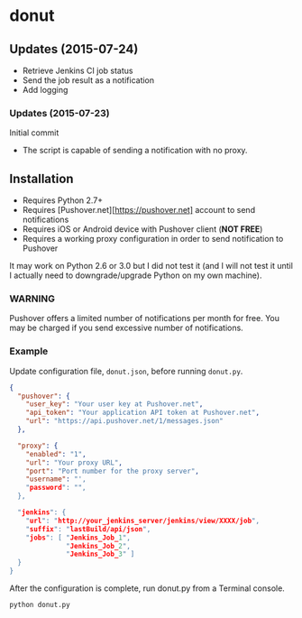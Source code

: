 # donut

## Updates (2015-07-24)

- Retrieve Jenkins CI job status
- Send the job result as a notification
- Add logging

### Updates (2015-07-23)

Initial commit

- The script is capable of sending a notification with no proxy.

## Installation

- Requires Python 2.7+
- Requires [Pushover.net][https://pushover.net] account to send notifications
- Requires iOS or Android device with Pushover client (__NOT FREE__)
- Requires a working proxy configuration in order to send notification to Pushover

It may work on Python 2.6 or 3.0 but I did not test it (and I will not test it until I actually need to downgrade/upgrade Python on my own machine).

### WARNING

Pushover offers a limited number of notifications per month for free.
You may be charged if you send excessive number of notifications.

### Example

Update configuration file, `donut.json`, before running `donut.py`.

```json
{
  "pushover": {
    "user_key": "Your user key at Pushover.net",
    "api_token": "Your application API token at Pushover.net",
    "url": "https://api.pushover.net/1/messages.json"
  },

  "proxy": {
    "enabled": "1",
    "url": "Your proxy URL",
    "port": "Port number for the proxy server",
    "username": "',
    "password": "",
  },

  "jenkins": {
    "url": "http://your_jenkins_server/jenkins/view/XXXX/job",
    "suffix": "lastBuild/api/json",
    "jobs": [ "Jenkins_Job_1",
              "Jenkins_Job_2",
              "Jenkins_Job_3" ]
  }
}
```

After the configuration is complete, run donut.py from a Terminal console.

```bash
python donut.py
```
